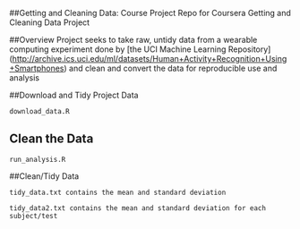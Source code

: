 ##Getting and Cleaning Data: Course Project
Repo for Coursera Getting and Cleaning Data Project

##Overview
Project seeks to take raw, untidy data from a wearable computing experiment done by [the UCI Machine Learning Repository] (http://archive.ics.uci.edu/ml/datasets/Human+Activity+Recognition+Using+Smartphones) and clean and convert the data for reproducible use and analysis


##Download and Tidy Project Data
```
download_data.R
```

## Clean the Data
```
run_analysis.R
```

##Clean/Tidy Data
```
tidy_data.txt contains the mean and standard deviation 
```

```
tidy_data2.txt contains the mean and standard deviation for each subject/test
```
